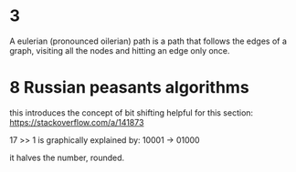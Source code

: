 # 3
A eulerian (pronounced oilerian) path is a path that follows the edges of a graph, visiting all the nodes and hitting an edge only once.

# 8 Russian peasants algorithms
this introduces the concept of bit shifting helpful for this section:
https://stackoverflow.com/a/141873

17 >> 1 is graphically explained by:
10001 -> 01000

it halves the number, rounded.
